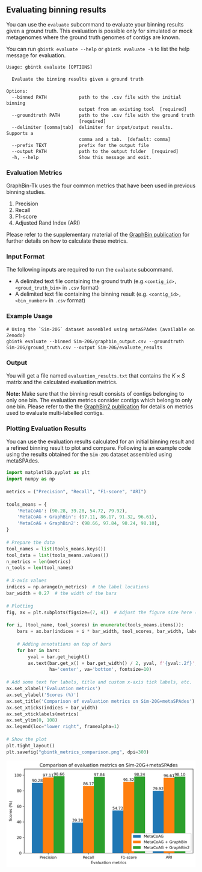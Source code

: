 ## Evaluating binning results

You can use the `evaluate` subcommand to evaluate your binning results given a ground truth. This evaluation is possible only for simulated or mock metagenomes where the ground truth genomes of contigs are known. 

You can run `gbintk evaluate --help` or `gbintk evaluate -h` to list the help message for evaluation.

```shell
Usage: gbintk evaluate [OPTIONS]

  Evaluate the binning results given a ground truth

Options:
  --binned PATH            path to the .csv file with the initial binning
                           output from an existing tool  [required]
  --groundtruth PATH       path to the .csv file with the ground truth
                           [required]
  --delimiter [comma|tab]  delimiter for input/output results. Supports a
                           comma and a tab.  [default: comma]
  --prefix TEXT            prefix for the output file
  --output PATH            path to the output folder  [required]
  -h, --help               Show this message and exit.
```

### Evaluation Metrics

GraphBin-Tk uses the four common metrics that have been used in previous binning studies.

1. Precision
2. Recall
3. F1-score
4. Adjusted Rand Index (ARI) 

Please refer to the supplementary material of the [GraphBin publication](https://doi.org/10.1093/bioinformatics/btaa180) for further details on how to calculate these metrics.

### Input Format

The following inputs are required to run the `evaluate` subcommand.

* A delimited text file containing the ground truth (e.g.`<contig_id>,<groud_truth_bin>` in `.csv` format)
* A delimited text file containing the binning result (e.g. `<contig_id>,<bin_number>` in `.csv` format)

### Example Usage

```shell
# Using the `Sim-20G` dataset assembled using metaSPAdes (available on Zenodo)
gbintk evaluate --binned Sim-20G/graphbin_output.csv --groundtruth Sim-20G/ground_truth.csv --output Sim-20G/evaluate_results
```

### Output

You will get a file named `evaluation_results.txt` that contains the $K \times S$ matrix and the calculated evaluation metrics.

**Note:** Make sure that the binning result consists of contigs belonging to only one bin. The evaluation metrics consider contigs which belong to only one bin. Please refer to the the [GraphBin2 publication](https://doi.org/10.1186/s13015-021-00185-6) for details on metrics used to evaluate multi-labelled contigs.

### Plotting Evaluation Results

You can use the evaluation results calculated for an initial binning result and a refined binning result to plot and compare. Following is an example code using the results obtained for the `Sim-20G` dataset assembled using metaSPAdes.

```python
import matplotlib.pyplot as plt
import numpy as np

metrics = ("Precision", "Recall", "F1-score", "ARI")

tools_means = {
    'MetaCoAG': (90.28, 39.28, 54.72, 79.92),
    'MetaCoAG + GraphBin': (97.11, 86.17, 91.32, 96.61),
    'MetaCoAG + GraphBin2': (98.66, 97.84, 98.24, 98.10),
}

# Prepare the data
tool_names = list(tools_means.keys())
tool_data = list(tools_means.values())
n_metrics = len(metrics)
n_tools = len(tool_names)

# X-axis values
indices = np.arange(n_metrics)  # the label locations
bar_width = 0.27  # the width of the bars

# Plotting
fig, ax = plt.subplots(figsize=(7, 4))  # Adjust the figure size here (width, height)

for i, (tool_name, tool_scores) in enumerate(tools_means.items()):
    bars = ax.bar(indices + i * bar_width, tool_scores, bar_width, label=tool_name)
    
    # Adding annotations on top of bars
    for bar in bars:
        yval = bar.get_height()
        ax.text(bar.get_x() + bar.get_width() / 2, yval, f'{yval:.2f}', 
                ha='center', va='bottom', fontsize=10)

# Add some text for labels, title and custom x-axis tick labels, etc.
ax.set_xlabel('Evaluation metrics')
ax.set_ylabel('Scores (%)')
ax.set_title('Comparison of evaluation metrics on Sim-20G+metaSPAdes')
ax.set_xticks(indices + bar_width)
ax.set_xticklabels(metrics)
ax.set_ylim(0, 108)
ax.legend(loc="lower right", framealpha=1)

# Show the plot
plt.tight_layout()
plt.savefig("gbintk_metrics_comparison.png", dpi=300)

```

![](images/gbintk_metrics_comparison.png)
